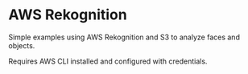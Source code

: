 # AWS Rekognition

Simple examples using AWS Rekognition and S3 to analyze faces and objects.

Requires AWS CLI installed and configured with credentials.
